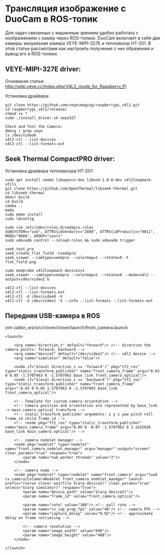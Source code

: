 # Трансляция изображение с DuoCam в ROS-топик

Для задач связанных с машинным зрением удобно работать с изображением с камер через ROS-топики.
DuoCam включает в себя две камеры: визуальная камера VEYE-MIPI-327E и тепловизор HT-201. В этой статье рассмотрим как настроить получение с них ображения и вывод его в ROS-топики.



## VEYE-MIPI-327E driver:
Основаная статья: http://wiki.veye.cc/index.php/V4L2_mode_for_Raspberry_Pi

Установка драйвера:
```
git clone https://github.com/veyeimaging/raspberrypi_v4l2.git
cd raspberrypi_v4l2/release/
chmod +x *
sudo ./install_driver.sh veye327

Check and Test the Camera:
dmesg | grep veye
ls /dev/video0
v4l2-ctl --list-devices
v4l2-ctl --list-formats-ext
```






## Seek Thermal CompactPRO driver:
Установка драйвера тепловизора HT-201:
```
sudo apt install cmake libopencv-dev libusb-1.0-0-dev v4l2loopback-utils
git clone https://github.com/OpenThermal/libseek-thermal.git
cd libseek-thermal
mkdir build
cd build
cmake ..
make
sudo make install
sudo ldconfig

sudo vim /etc/udev/rules.d/seekpro.rules
SUBSYSTEM=="usb", ATTRS{idVendor}=="289d", ATTRS{idProduct}=="0011", MODE="0666", GROUP="users"
sudo udevadm control --reload-rules && sudo udevadm trigger

seek_test_pro
seek_create_flat_field -tseekpro
seek_viewer --camtype=seekpro --colormap=2 --rotate=0 -F flat_field.png

sudo modprobe v4l2loopback devices=1
seek_viewer --camtype=seekpro --colormap=2 --rotate=0 --mode=v4l2 --output=/dev/video2 &

v4l2-ctl --list-devices
v4l2-ctl --list-formats-ext
v4l2-ctl -d /dev/video0 -V
v4l2-ctl -d /dev/video1 -V --info --list-formats --list-formats-ext
```






## Передняя USB-камера в ROS

vim catkin_ws/src/clover/clover/launch/front_camera.launch
```
<launch>

    <arg name="direction_z" default="forward"/> <!-- direction the camera points: forward, backward -->
    <arg name="device2" default="/dev/video1"/> <!-- v4l2 device -->
    <arg name="simulator" default="false"/>

    <node if="$(eval direction_z == 'forward')" pkg="tf2_ros" type="static_transform_publisher" name="front_camera_frame" args="0.03 0 0.05 -1.5707963 0 -1.5707963 base_link front_camera_optical"/>
    <node if="$(eval direction_z == 'backward')" pkg="tf2_ros" type="static_transform_publisher" name="front_camera_frame" args="-0.03 0 0.05 1.5707963 0 -1.5707963 base_link front_camera_optical"/>

    <!-- Template for custom camera orientation -->
    <!-- Camera position and orientation are represented by base_link -> main_camera_optical transform -->
    <!-- static_transform_publisher arguments: x y z yaw pitch roll frame_id child_frame_id -->
    <!-- <node pkg="tf2_ros" type="static_transform_publisher" name="main_camera_frame" args="0.05 0 -0.07 -1.5707963 0 3.1415926 base_link main_camera_optical"/> -->

    <!-- camera nodelet manager -->
    <node pkg="nodelet" type="nodelet" name="front_camera_nodelet_manager" args="manager" output="screen" clear_params="true" respawn="true">
        <param name="num_worker_threads" value="2"/>
    </node>

    <!-- camera node -->
    <node pkg="nodelet" type="nodelet" name="front_camera" args="load cv_camera/CvCameraNodelet front_camera_nodelet_manager" launch-prefix="rosrun clover waitfile $(arg device2)" clear_params="true" unless="$(arg simulator)" respawn="true">
        <param name="device_path" value="$(arg device2)"/>
        <param name="frame_id" value="front_camera_optical"/>

        <param name="rate" value="100"/> <!-- poll rate -->
        <param name="cv_cap_prop_fps" value="40"/> <!-- camera FPS -->
        <param name="capture_delay" value="0.02"/> <!-- approximate delay on frame retrieving -->

        <!-- camera resolution -->
        <param name="image_width" value="640"/>
        <param name="image_height" value="480"/>
    </node>

</launch>
```
